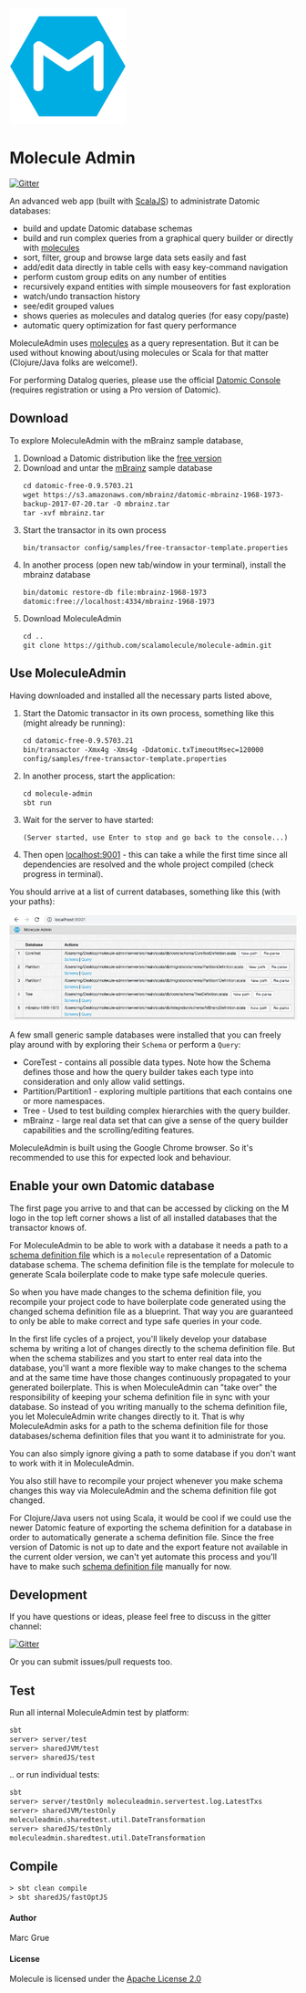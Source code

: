
![](project/resources/Molecule-logo-M.png)

# Molecule Admin

[![Gitter](https://badges.gitter.im/scalamolecule/Lobby.svg)](https://gitter.im/scalamolecule/Lobby?utm_source=badge&utm_medium=badge&utm_campaign=pr-badge)

An advanced web app (built with [ScalaJS](http://www.scala-js.org)) to 
administrate Datomic databases:

- build and update Datomic database schemas
- build and run complex queries from a graphical query builder or directly with [molecules](http://www.scalamolecule.org)
- sort, filter, group and browse large data sets easily and fast 
- add/edit data directly in table cells with easy key-command navigation
- perform custom group edits on any number of entities
- recursively expand entities with simple mouseovers for fast exploration
- watch/undo transaction history
- see/edit grouped values
- shows queries as molecules and datalog queries (for easy copy/paste)
- automatic query optimization for fast query performance

MoleculeAdmin uses [molecules](http://www.scalamolecule.org) as a query representation. 
But it can be used without knowing about/using molecules or Scala for that matter 
(Clojure/Java folks are welcome!).

For performing Datalog queries, please use the official 
[Datomic Console](https://my.datomic.com/account/create) (requires registration 
or using a Pro version of Datomic).


## Download

To explore MoleculeAdmin with the mBrainz sample database,
1. Download a Datomic distribution like the [free version](https://my.datomic.com/downloads/free)
2. Download and untar the [mBrainz](https://github.com/Datomic/mbrainz-sample) sample database
   ```
   cd datomic-free-0.9.5703.21
   wget https://s3.amazonaws.com/mbrainz/datomic-mbrainz-1968-1973-backup-2017-07-20.tar -O mbrainz.tar
   tar -xvf mbrainz.tar
   ```
3. Start the transactor in its own process
   ```
   bin/transactor config/samples/free-transactor-template.properties
   ```
4. In another process (open new tab/window in your terminal), install the mbrainz database
   ```
   bin/datomic restore-db file:mbrainz-1968-1973 datomic:free://localhost:4334/mbrainz-1968-1973
   ```
5. Download MoleculeAdmin
   ```
   cd ..
   git clone https://github.com/scalamolecule/molecule-admin.git
   ```

## Use MoleculeAdmin

Having downloaded and installed all the necessary parts listed above,

1. Start the Datomic transactor in its own process, something like this (might 
already be running):
   ```
   cd datomic-free-0.9.5703.21
   bin/transactor -Xmx4g -Xms4g -Ddatomic.txTimeoutMsec=120000 config/samples/free-transactor-template.properties
   ```
2. In another process, start the application:
   ```
   cd molecule-admin
   sbt run
   ```
3. Wait for the server to have started:
   ```
   (Server started, use Enter to stop and go back to the console...)
   ```
4. Then open [localhost:9001](http://localhost:9001) - this can take a while the 
first time since all dependencies are resolved and the whole project compiled 
(check progress in terminal).
   
You should arrive at a list of current databases, something like this (with your 
paths):

![](project/resources/StartPage1.png)

A few small generic sample databases were installed that you can freely play 
around with by exploring their `Schema` or perform a `Query`:
- CoreTest - contains all possible data types. Note how the Schema defines those
and how the query builder takes each type into consideration and only allow 
valid settings.
- Partition/Partition1 - exploring multiple partitions that each contains one or 
more namespaces.
- Tree - Used to test building complex hierarchies with the query builder. 
- mBrainz - large real data set that can give a sense of the query builder
capabilities and the scrolling/editing features.

MoleculeAdmin is built using the Google Chrome browser. So it's recommended to 
use this for expected look and behaviour.


## Enable your own Datomic database

The first page you arrive to and that can be accessed by clicking on the M logo 
in the top left corner shows a list of all installed databases that the 
transactor knows of.

For MoleculeAdmin to be able to work with a database it needs a path to a
[schema definition file](http://www.scalamolecule.org/manual/schema/) which is
a `molecule` representation of a Datomic database schema. The schema definition
file is the template for molecule to generate Scala boilerplate code to make 
type safe molecule queries. 

So when you
have made changes to the schema definition file, you recompile your 
project code to have boilerplate code generated using the changed schema
definition file as a blueprint. That way you are guaranteed to only be able to 
make correct and type safe queries in your code.

In the first life cycles of a project, you'll likely develop your database schema
by writing a lot of changes directly to the schema definition file. But when the schema 
stabilizes and you start to enter real data into the database, you'll want a more
flexible way to make changes to the schema and at the same time have those
changes continuously propagated to your generated boilerplate. This is when
MoleculeAdmin can "take over" the responsibility of keeping your schema definition
file in sync with your database. So instead of you writing manually to the schema 
definition file, you let MoleculeAdmin write changes directly to it. That is why 
MoleculeAdmin asks for a path to the schema definition file for those 
databases/schema definition files that you want it to administrate for you.

You can also simply ignore giving a path to some database if you don't want to
work with it in MoleculeAdmin.

You also still have to recompile your project whenever you make schema changes this 
way via MoleculeAdmin and the schema definition file got changed.

For Clojure/Java users not using Scala, it would be cool if we could use the newer
Datomic feature of exporting the schema definition for a database
in order to automatically generate a schema definition file. Since the free
version of Datomic is not up to date and the export feature not available in 
the current older version, we can't yet automate this process and you'll have to 
make such [schema definition file](http://www.scalamolecule.org/manual/schema/) 
manually for now.


## Development

If you have questions or ideas, please feel free to discuss in the gitter channel:

[![Gitter](https://badges.gitter.im/scalamolecule/Lobby.svg)](https://gitter.im/scalamolecule/Lobby?utm_source=badge&utm_medium=badge&utm_campaign=pr-badge)

Or you can submit issues/pull requests too.


## Test

Run all internal MoleculeAdmin test by platform:
``` 
sbt
server> server/test
server> sharedJVM/test
server> sharedJS/test
```

.. or run individual tests:
```
sbt
server> server/testOnly moleculeadmin.servertest.log.LatestTxs
server> sharedJVM/testOnly moleculeadmin.sharedtest.util.DateTransformation
server> sharedJS/testOnly moleculeadmin.sharedtest.util.DateTransformation
```


## Compile

```
> sbt clean compile
> sbt sharedJS/fastOptJS
```

#### Author
Marc Grue

#### License
Molecule is licensed under the [Apache License 2.0](http://en.wikipedia.org/wiki/Apache_license)